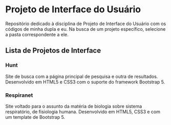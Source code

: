 # Projeto de Interface do Usuário
Repositório dedicado à disciplina de Projeto de Interface do Usuário com os códigos de minha dupla e eu. Na busca de um projeto específico, selecione a pasta correspondente a ele.

## Lista de Projetos de Interface
### Hunt
Site de busca com a página principal de pesquisa e outra de resultados. Desenvolvido em HTML5 e CSS3 com o suporte do framework Bootstrap 5.


### Respiranet
Site voltado para o assunto da matéria de biologia sobre sistema respiratório, de fisiologia humana. Desenvolvido em HTML5, CSS3 e com um template de Bootstrap 5.
